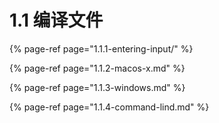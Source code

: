 # 1.1 编译文件

{% page-ref page="1.1.1-entering-input/" %}

{% page-ref page="1.1.2-macos-x.md" %}

{% page-ref page="1.1.3-windows.md" %}

{% page-ref page="1.1.4-command-lind.md" %}



